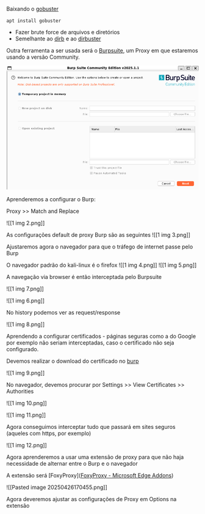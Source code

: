 Baixando o [gobuster](https://www.kali.org/tools/gobuster/)
```
apt install gobuster
```
- Fazer brute force de arquivos e diretórios
- Semelhante ao [dirb](https://www.kali.org/tools/dirb/) e ao [dirbuster](https://www.kali.org/tools/dirbuster/)

Outra ferramenta a ser usada será o [Burpsuite](https://www.kali.org/tools/burpsuite/), um Proxy em que estaremos usando a versão Community.

![](https://github.com/MrCat2357/web-hacking/blob/1bc5364b6da42874a75405a6e3922b481ac55865/imagens/Pasted%20image%2020250422234053.png)

Aprenderemos a configurar o Burp:

Proxy >> Match and Replace

![[1 img 2.png]]

As configurações default de proxy Burp são as seguintes
![[1 img 3.png]]

Ajustaremos agora o navegador para que o tráfego de internet passe pelo Burp

O navegador padrão do kali-linux é o firefox
![[1 img 4.png]]
![[1 img 5.png]]

A navegação via browser é então interceptada pelo Burpsuite

![[1 img 7.png]]


![[1 img 6.png]]

No history podemos ver as request/response

![[1 img 8.png]]

Aprendendo a configurar certificados - páginas seguras como a do Google por exemplo não seriam interceptadas, caso o certificado não seja configurado.

Devemos realizar o download do certificado no [burp](http://burp)  

![[1 img 9.png]]

No navegador, devemos procurar por Settings >> View Certificates >> Authorities

![[1 img 10.png]]

![[1 img 11.png]]

Agora conseguimos interceptar tudo que passará em sites seguros (aqueles com https, por exemplo)

![[1 img 12.png]]

Agora aprenderemos a usar uma extensão de proxy para que não haja necessidade de alternar entre o Burp e o navegador

A extensão será [FoxyProxy]([FoxyProxy - Microsoft Edge Addons](https://microsoftedge.microsoft.com/addons/detail/foxyproxy/flcnoalcefgkhkinjkffipfdhglnpnem?hl=en-US))

![[Pasted image 20250426170455.png]]

Agora deveremos ajustar as configurações de Proxy em Options na extensão
